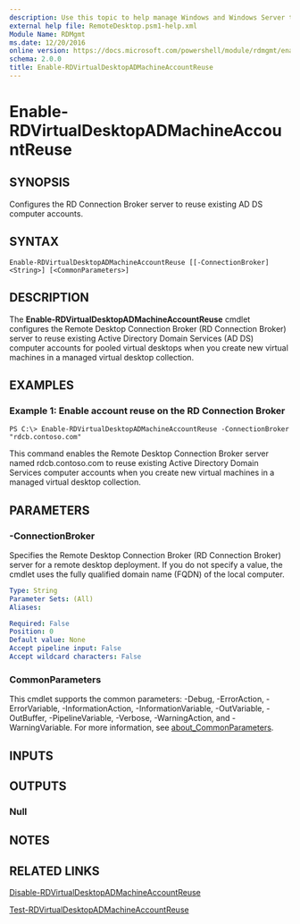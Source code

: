 ```yaml
---
description: Use this topic to help manage Windows and Windows Server technologies with Windows PowerShell.
external help file: RemoteDesktop.psm1-help.xml
Module Name: RDMgmt
ms.date: 12/20/2016
online version: https://docs.microsoft.com/powershell/module/rdmgmt/enable-rdvirtualdesktopadmachineaccountreuse?view=windowsserver2019-ps&wt.mc_id=ps-gethelp
schema: 2.0.0
title: Enable-RDVirtualDesktopADMachineAccountReuse
---
```


# Enable-RDVirtualDesktopADMachineAccountReuse

## SYNOPSIS
Configures the RD Connection Broker server to reuse existing AD DS computer accounts.

## SYNTAX

```
Enable-RDVirtualDesktopADMachineAccountReuse [[-ConnectionBroker] <String>] [<CommonParameters>]
```

## DESCRIPTION
The **Enable-RDVirtualDesktopADMachineAccountReuse** cmdlet configures the Remote Desktop Connection Broker (RD Connection Broker) server to reuse existing Active Directory Domain Services (AD DS) computer accounts for pooled virtual desktops when you create new virtual machines in a managed virtual desktop collection.

## EXAMPLES

### Example 1: Enable account reuse on the RD Connection Broker
```
PS C:\> Enable-RDVirtualDesktopADMachineAccountReuse -ConnectionBroker "rdcb.contoso.com"
```

This command enables the Remote Desktop Connection Broker server named rdcb.contoso.com to reuse existing Active Directory Domain Services computer accounts when you create new virtual machines in a managed virtual desktop collection.

## PARAMETERS

### -ConnectionBroker
Specifies the Remote Desktop Connection Broker (RD Connection Broker) server for a remote desktop deployment.
If you do not specify a value, the cmdlet uses the fully qualified domain name (FQDN) of the local computer.

```yaml
Type: String
Parameter Sets: (All)
Aliases:

Required: False
Position: 0
Default value: None
Accept pipeline input: False
Accept wildcard characters: False
```

### CommonParameters
This cmdlet supports the common parameters: -Debug, -ErrorAction, -ErrorVariable, -InformationAction, -InformationVariable, -OutVariable, -OutBuffer, -PipelineVariable, -Verbose, -WarningAction, and -WarningVariable. For more information, see [about_CommonParameters](https://go.microsoft.com/fwlink/?LinkID=113216).

## INPUTS

## OUTPUTS

### Null

## NOTES

## RELATED LINKS

[Disable-RDVirtualDesktopADMachineAccountReuse](./Disable-RDVirtualDesktopADMachineAccountReuse.md)

[Test-RDVirtualDesktopADMachineAccountReuse](./Test-RDVirtualDesktopADMachineAccountReuse.md)

